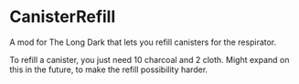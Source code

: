 # CanisterRefill

A mod for The Long Dark that lets you refill canisters for the respirator. 

To refill a canister, you just need 10 charcoal and 2 cloth. Might expand on this in the future, to make the refill possibility harder.
